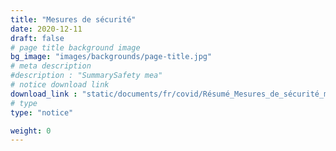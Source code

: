 ```yaml
---
title: "Mesures de sécurité"
date: 2020-12-11
draft: false
# page title background image
bg_image: "images/backgrounds/page-title.jpg"
# meta description
#description : "SummarySafety mea"
# notice download link
download_link : "static/documents/fr/covid/Résumé_Mesures_de_sécurité_mises_en_place_à_l'UNF.pdf"
# type
type: "notice"

weight: 0
---
```

